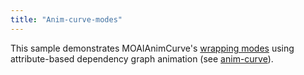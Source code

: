 ```yaml
---
title: "Anim-curve-modes"
---
```


This sample demonstrates MOAIAnimCurve's [wrapping modes](wrapping-modes.html) using attribute-based dependency graph animation (see [anim-curve](anim-curve.html)).
